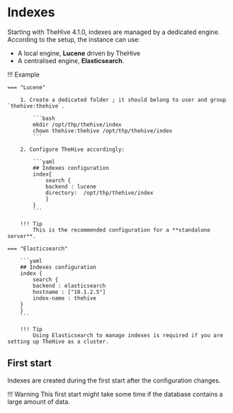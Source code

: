# Indexes

Starting with TheHive 4.1.0, indexes are managed by a dedicated engine. 
According to the setup, the instance can use:

-  A local engine, **Lucene** driven by TheHive
-  A centralised engine, **Elasticsearch**.


!!! Example

    === "Lucene"

        1. Create a dedicated folder ; it should belong to user and group `thehive:thehive`.

            ```bash
            mkdir /opt/thp/thehive/index
            chown thehive:thehive /opt/thp/thehive/index
            ```

        2. Configure TheHive accordingly: 
            
            ```yaml
            ## Indexes configuration
            index{
                search {
                backend : lucene
                directory:  /opt/thp/thehive/index
                }
            }
            ```

        !!! Tip
            This is the recommended configuration for a **standalone server**.

    === "Elasticsearch"

        ```yaml
        ## Indexes configuration
        index {
            search {
            backend : elasticsearch
            hostname : ["10.1.2.5"]
            index-name : thehive
        }
        }
        ```

        !!! Tip
            Using Elasticsearch to manage indexes is required if you are setting up TheHive as a cluster. 

    
## First start

Indexes are created during the first start after the configuration changes. 

!!! Warning
    This first start might take some time if the database contains a large amount of data.